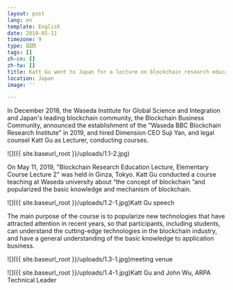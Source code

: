 ```yaml
---
layout: post
lang: en
template: English
date: 2019-05-11
timezone: 9
type: 回顾
tags: []
zh-cn: []
zh-tw: []
title: Katt Gu went to Japan for a lecture on blockchain research education
location: Japan
image: ''

---
```

In December 2018, the Waseda Institute for Global Science and Integration and Japan's leading blockchain community, the Blockchain Business Community, announced the establishment of the "Waseda BBC Blockchain Research Institute" in 2019, and hired Dimension CEO Suji Yan, and legal counsel Katt Gu as Lecturer, conducting courses.

![]({{ site.baseurl_root }}/uploads/1.1-2.jpg)

On May 11, 2019, "Blockchain Research Education Lecture, Elementary Course Lecture 2" was held in Ginza, Tokyo. Katt Gu conducted a course teaching at Waseda university about “the concept of blockchain ”and popularized the basic knowledge and mechanism of blockchain.

![]({{ site.baseurl_root }}/uploads/1.2-1.jpg)Katt Gu speech

The main purpose of the course is to popularize new technologies that have attracted attention in recent years, so that participants, including students, can understand the cutting-edge technologies in the blockchain industry, and have a general understanding of the basic knowledge to application business.

![]({{ site.baseurl_root }}/uploads/1.3-1.jpg)meeting venue

![]({{ site.baseurl_root }}/uploads/1.4-1.jpg)Katt Gu and John Wu, ARPA Technical Leader